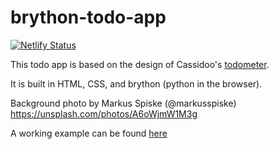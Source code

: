 # brython-todo-app

[![Netlify Status](https://api.netlify.com/api/v1/badges/ea74cec4-fa1f-4a9f-84ba-9f78e5852aa5/deploy-status)](https://app.netlify.com/sites/bryancarbone-todo/deploys)

This todo app is based on the design of Cassidoo's [todometer](https://github.com/cassidoo/todometer).

It is built in HTML, CSS, and brython (python in the browser).

Background photo by Markus Spiske (@markusspiske)
<https://unsplash.com/photos/A6oWjmW1M3g>

A working example can be found [here](https://bryancarbone-todo.netlify.app/)